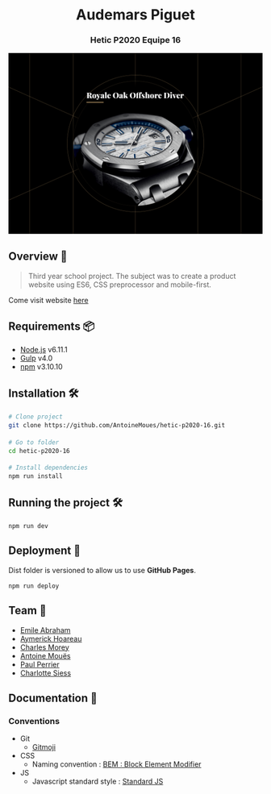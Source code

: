 <h1 align="center">Audemars Piguet</h1>
<h3 align="center">Hetic P2020 Equipe 16</h3>

![Audemars Piguet](/docs/desktop-Landing.jpg)

## Overview 🔎

> Third year school project.
> The subject was to create a product website using ES6, CSS preprocessor and mobile-first.

Come visit website [here](https://antoinemoues.github.io/hetic-p2020-16/)

## Requirements 📦

- [Node.js](https://nodejs.org/en/) v6.11.1
- [Gulp](https://github.com/gulpjs/gulp/blob/master/docs/getting-started.md) v4.0
- [npm](https://www.npmjs.com/) v3.10.10

## Installation 🛠

```sh
# Clone project
git clone https://github.com/AntoineMoues/hetic-p2020-16.git

# Go to folder
cd hetic-p2020-16

# Install dependencies
npm run install
```

## Running the project 🛠

```
npm run dev
```

## Deployment 🚀

Dist folder is versioned to allow us to use **GitHub Pages**.

```
npm run deploy
```

## Team 👥

- [Emile Abraham](https://twitter.com/Emile_Abraham)
- [Aymerick Hoareau](https://fr.linkedin.com/in/aymerick-hoareau)
- [Charles Morey](https://dribbble.com/CharlyMatou)
- [Antoine Mouës](https://github.com/AntoineMoues)
- [Paul Perrier](https://twitter.com/P__Perrier)
- [Charlotte Siess]()

## Documentation 📝

### Conventions

- Git
  - [Gitmoji](https://gitmoji.carloscuesta.me/)
- CSS
  - Naming convention : [BEM : Block Element Modifier](http://getbem.com/)
- JS
  - Javascript standard style : [Standard JS](https://standardjs.com/)
